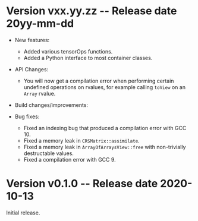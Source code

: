 Version vxx.yy.zz -- Release date 20yy-mm-dd
============================================

* New features:
  * Added various tensorOps functions.
  * Added a Python interface to most container classes.

* API Changes:
  * You will now get a compilation error when performing certain undefined operations on rvalues, for example calling `toView` on an `Array` rvalue.

* Build changes/improvements:

* Bug fixes:
  * Fixed an indexing bug that produced a compilation error with GCC 10.
  * Fixed a memory leak in `CRSMatrix::assimilate`.
  * Fixed a memory leak in `ArrayOfArraysView::free` with non-trivially destructable values.
  * Fixed a compilation error with GCC 9.

Version v0.1.0 -- Release date 2020-10-13
=========================================

Initial release.
